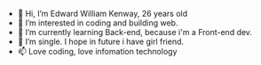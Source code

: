 - 👋 Hi, I’m Edward William Kenway, 26 years old
- 👀 I’m interested in coding and building web.
- 🌱 I’m currently learning Back-end, because i'm a Front-end dev.
- 💞️ I’m single. I hope in future i have girl friend.
- 📫 Love coding, love infomation technology

<!---
Shergalgoiz/Shergalgoiz is a ✨ special ✨ repository because its `README.md` (this file) appears on your GitHub profile.
You can click the Preview link to take a look at your changes.
--->
